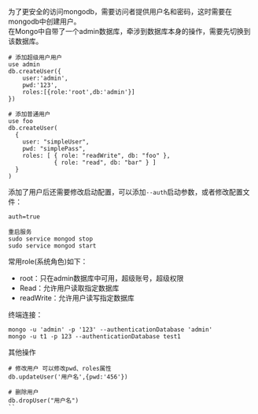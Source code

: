 为了更安全的访问mongodb，需要访问者提供用户名和密码，这时需要在mongodb中创建用户。  
在Mongo中自带了一个admin数据库，牵涉到数据库本身的操作，需要先切换到该数据库。
```
# 添加超级用户用户
use admin
db.createUser({
    user:'admin',
    pwd:'123',
    roles:[{role:'root',db:'admin'}]
})

# 添加普通用户
use foo
db.createUser(
  {
    user: "simpleUser",
    pwd: "simplePass",
    roles: [ { role: "readWrite", db: "foo" },
             { role: "read", db: "bar" } ]
  }
)

```
添加了用户后还需要修改启动配置，可以添加`--auth`启动参数，或者修改配置文件： 
```
auth=true

重启服务
sudo service mongod stop
sudo service mongod start

```

常用role(系统角色)如下：
- root：只在admin数据库中可用，超级账号，超级权限
- Read：允许用户读取指定数据库 
- readWrite：允许用户读写指定数据库

终端连接：
```
mongo -u 'admin' -p '123' --authenticationDatabase 'admin'
mongo -u t1 -p 123 --authenticationDatabase test1
```


其他操作
```
# 修改用户 可以修改pwd、roles属性
db.updateUser('用户名',{pwd:'456'})

# 删除用户
db.dropUser("用户名")
``

